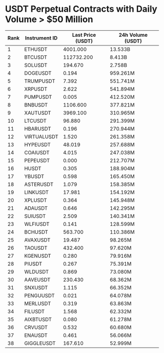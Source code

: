 # USDT Perpetual Contracts with Daily Volume > $50 Million

| Rank | Instrument ID | Last Price (USDT) | 24h Volume (USDT) |
|------|---------------|-------------------|-------------------|
| 1 | ETHUSDT | 4001.000 | 13.533B |
| 2 | BTCUSDT | 112732.200 | 8.413B |
| 3 | SOLUSDT | 194.670 | 2.758B |
| 4 | DOGEUSDT | 0.194 | 959.261M |
| 5 | TRUMPUSDT | 7.392 | 551.741M |
| 6 | XRPUSDT | 2.622 | 541.894M |
| 7 | PUMPUSDT | 0.005 | 412.520M |
| 8 | BNBUSDT | 1106.600 | 377.821M |
| 9 | XAUTUSDT | 3969.100 | 310.965M |
| 10 | LTCUSDT | 96.880 | 291.399M |
| 11 | HBARUSDT | 0.196 | 270.944M |
| 12 | VIRTUALUSDT | 1.520 | 261.358M |
| 13 | HYPEUSDT | 48.019 | 257.688M |
| 14 | COAIUSDT | 4.015 | 247.038M |
| 15 | PEPEUSDT | 0.000 | 212.707M |
| 16 | HUSDT | 0.305 | 188.904M |
| 17 | YBUSDT | 0.598 | 165.450M |
| 18 | ASTERUSDT | 1.079 | 158.385M |
| 19 | LINKUSDT | 17.981 | 154.192M |
| 20 | XPLUSDT | 0.364 | 145.948M |
| 21 | ADAUSDT | 0.646 | 142.295M |
| 22 | SUIUSDT | 2.509 | 140.341M |
| 23 | WLFIUSDT | 0.141 | 128.599M |
| 24 | BCHUSDT | 563.700 | 110.386M |
| 25 | AVAXUSDT | 19.487 | 98.265M |
| 26 | TAOUSDT | 432.400 | 97.620M |
| 27 | KGENUSDT | 0.280 | 79.916M |
| 28 | PIUSDT | 0.267 | 75.391M |
| 29 | WLDUSDT | 0.869 | 73.080M |
| 30 | AAVEUSDT | 230.430 | 68.362M |
| 31 | SNXUSDT | 1.115 | 66.352M |
| 32 | PENGUUSDT | 0.021 | 64.078M |
| 33 | MERLUSDT | 0.319 | 63.863M |
| 34 | FILUSDT | 1.568 | 62.332M |
| 35 | AIXBTUSDT | 0.080 | 61.278M |
| 36 | CRVUSDT | 0.532 | 60.680M |
| 37 | ENAUSDT | 0.461 | 56.066M |
| 38 | GIGGLEUSDT | 167.610 | 52.999M |
